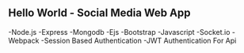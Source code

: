 ## Hello World - Social Media Web App ##
-Node.js
-Express
-Mongodb
-Ejs
-Bootstrap
-Javascript
-Socket.io
-Webpack
-Session Based Authentication
-JWT Authentication For Api
